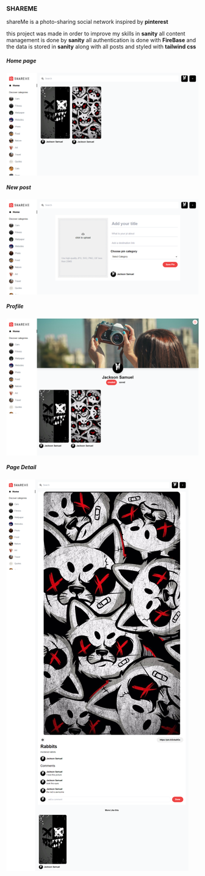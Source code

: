 ### SHAREME

shareMe is a photo-sharing social network inspired by **pinterest**

this project was made in order to improve my skills in **sanity** all content management is done by **sanity** all authentication is done with **FireBase** and the data is stored in **sanity** along with all posts and styled with **tailwind css**

##### Home page

![homepage](./public/ShareMe_Home.png)

##### New post

![newpost](./public/ShareMe%20_New.png)

##### Profile

![profile](./public/ShareMe_Profile.png)

##### Page Detail

![page detail](./public/ShareMe_Detail.png)

